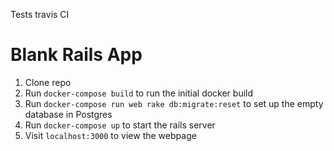 Tests travis CI

# Blank Rails App

1. Clone repo
2. Run `docker-compose build` to run the initial docker build
3. Run `docker-compose run web rake db:migrate:reset` to set up the empty database in Postgres
4. Run `docker-compose up` to start the rails server
5. Visit `localhost:3000` to view the webpage
